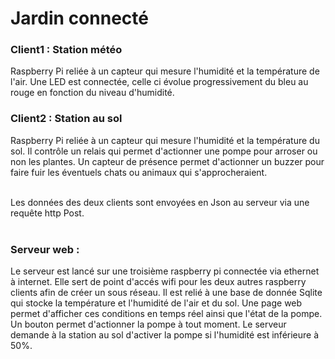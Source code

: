 # Jardin connecté 

### Client1 : Station météo <br/>
 Raspberry Pi reliée à un capteur qui mesure l'humidité et la température de l'air. Une LED est connectée, celle ci évolue progressivement du bleu au rouge en fonction du niveau d'humidité.

### Client2 : Station au sol <br/>
Raspberry Pi reliée à un capteur qui mesure l'humidité et la température du sol. Il contrôle un relais qui permet d'actionner une pompe pour arroser ou non les plantes. Un capteur de présence permet d'actionner un buzzer pour faire fuir les éventuels chats ou animaux qui s'approcheraient.<br/> <br/>

Les données des deux clients sont envoyées en Json au serveur via une requête http Post. <br/> <br/>

### Serveur web : <br/>
Le serveur est lancé sur une troisième raspberry pi connectée via ethernet à internet. Elle sert de point d'accés wifi pour les deux autres raspberry clients afin de créer un sous réseau. Il est relié à une base de donnée Sqlite qui stocke la température et l'humidité de l'air et du sol. Une page web permet d'afficher ces conditions en temps réel ainsi que l'état de la pompe. Un bouton permet d'actionner la pompe à tout moment. Le serveur demande à la station au sol d'activer la pompe si l'humidité est inférieure à 50%.